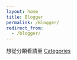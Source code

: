 ```yaml
---
layout: home
title: Blogger
permalink: /Blogger/
redirect_from:
  - /blogger/
---
```


想從分類看請至 [Categories](/Categories)
